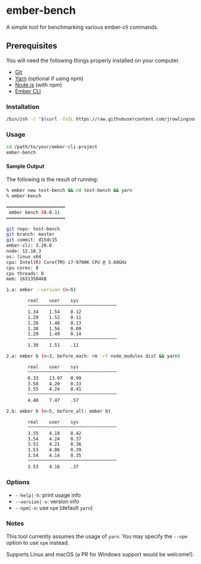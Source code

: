 # ember-bench

A simple tool for benchmarking various ember-cli commands.

## Prerequisites

You will need the following things properly installed on your computer.

* [Git](https://git-scm.com/)
* [Yarn](https://classic.yarnpkg.com/en/) (optional if using npm)
* [Node.js](https://nodejs.org/) (with npm)
* [Ember CLI](https://ember-cli.com/)

### Installation

```sh
/bin/zsh -c "$(curl -fsSL https://raw.githubusercontent.com/jrowlingson/ember-bench/master/install.sh)"
```

### Usage

```sh
cd /path/to/your/ember-cli-project
ember-bench
```

#### Sample Output

The following is the result of running:

```zsh
% ember new test-bench && cd test-bench && yarn
% ember-bench
```

```sh
======================
 ember bench (0.0.1)
======================

git repo: test-bench
git branch: master
git commit: d15dc15
ember-cli: 3.20.0
node: 12.18.3
os: linux x64
cpu: Intel(R) Core(TM) i7-9700K CPU @ 3.60GHz
cpu cores: 8
cpu threads: 8
mem: 16313584kB

1.a: ember --version (n=5)

        real    user    sys
        ⎻⎻⎻⎻⎻⎻⎻⎻⎻⎻⎻⎻⎻⎻⎻⎻⎻⎻⎻⎻
        1.34    1.54    0.12
        1.29    1.52    0.11
        1.28    1.48    0.13
        1.30    1.56    0.09
        1.29    1.49    0.14
        ⎻⎻⎻⎻⎻⎻⎻⎻⎻⎻⎻⎻⎻⎻⎻⎻⎻⎻⎻⎻
        1.30    1.51    .11

2.a: ember b (n=3, before_each: rm -rf node_modules dist && yarn)

        real    user    sys
        ⎻⎻⎻⎻⎻⎻⎻⎻⎻⎻⎻⎻⎻⎻⎻⎻⎻⎻⎻⎻
        6.33    13.97   0.99
        3.58    4.20    0.33
        3.55    4.24    0.41
        ⎻⎻⎻⎻⎻⎻⎻⎻⎻⎻⎻⎻⎻⎻⎻⎻⎻⎻⎻⎻
        4.48    7.47    .57

2.b: ember b (n=5, before_all: ember b)

        real    user    sys
        ⎻⎻⎻⎻⎻⎻⎻⎻⎻⎻⎻⎻⎻⎻⎻⎻⎻⎻⎻⎻
        3.55    4.18    0.42
        3.54    4.24    0.37
        3.51    4.21    0.36
        3.53    4.06    0.39
        3.54    4.14    0.35
        ⎻⎻⎻⎻⎻⎻⎻⎻⎻⎻⎻⎻⎻⎻⎻⎻⎻⎻⎻⎻
        3.53    4.16    .37
```

### Options

* `--help|-h`: print usage info
* `--version|-v`: version info
* `--npm|-n`: use `npm` (default `yarn`)

### Notes

This tool currently assumes the usage of `yarn`. You may specify the `--npm` option to use `npm` instead.

Supports Linux and macOS (a PR for Windows support would be welcome!).
